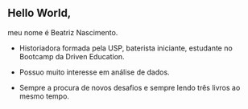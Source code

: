 ## Hello World,
 
meu nome é Beatriz Nascimento. </br>

- Historiadora formada pela USP, baterista iniciante, estudante no Bootcamp da Driven Education.

- Possuo muito interesse em análise de dados.

- Sempre a procura de novos desafios e sempre lendo três livros ao mesmo tempo.
